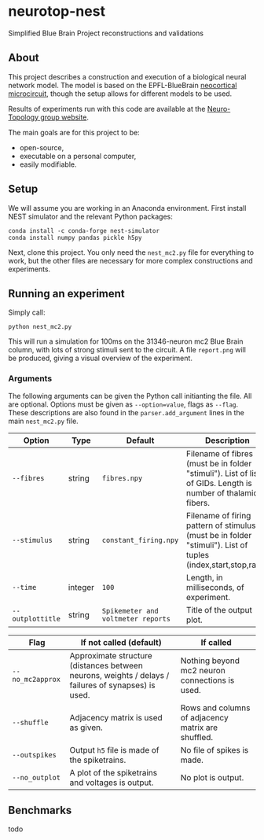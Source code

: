 # neurotop-nest
Simplified Blue Brain Project reconstructions and validations

## About 

This project describes a construction and execution of a biological neural network model. The model is based on the EPFL-BlueBrain <a href="https://bbp.epfl.ch/nmc-portal/downloads">neocortical microcircuit</a>, though the setup allows for different models to be used.

Results of experiments run with this code are available at the <a href="https://homepages.abdn.ac.uk/neurotopology/data_portal/nest/">Neuro-Topology group website</a>.

The main goals are for this project to be:
+ open-source,
+ executable on a personal computer,
+ easily modifiable.

## Setup

We will assume you are working in an Anaconda environment. First install NEST simulator and the relevant Python packages:

	conda install -c conda-forge nest-simulator 
	conda install numpy pandas pickle h5py

Next, clone this project. You only need the `nest_mc2.py` file for everything to work, but the other files are necessary for more complex constructions and experiments.

## Running an experiment

Simply call:

	python nest_mc2.py

This will run a simulation for 100ms on the 31346-neuron mc2 Blue Brain column, with lots of strong stimuli sent to the circuit. A file `report.png` will be produced, giving a visual overview of the experiment.

### Arguments

The following arguments can be given the Python call initianting the file. All are optional. Options must be given as `--option=value`, flags as `--flag`. These descriptions are also found in the `parser.add_argument` lines in the main `nest_mc2.py` file.

| Option              | Type    | Default                                | Description                                                                                                   |
| ------------------- | ------- | -------------------------------------- | ------------------------------------------------------------------------------------------------------------- |
| `--fibres`          | string  | `fibres.npy`                           | Filename of fibres (must be in folder "stimuli"). List of lists of GIDs. Length is number of thalamic fibers. |
| `--stimulus`        | string  | `constant_firing.npy`                  | Filename of firing pattern of stimulus (must be in folder "stimuli"). List of tuples (index,start,stop,rate). |
| `--time`            | integer | `100`                                  | Length, in milliseconds, of experiment.                                                                       |
| `--outplottitle`    | string  | `Spikemeter and voltmeter reports`     | Title of the output plot.                                                                                     |


| Flag                | If not called (default)                                                                               | If called                                           |
| ------------------- | ----------------------------------------------------------------------------------------------------- | --------------------------------------------------- |
| `--no_mc2approx`    | Approximate structure (distances between neurons, weights / delays / failures of synapses) is used.   | Nothing beyond mc2 neuron connections is used.      |
| `--shuffle`         | Adjacency matrix is used as given.                                                                    | Rows and columns of adjacency matrix are shuffled.  |
| `--outspikes`       | Output `h5` file is made of the spiketrains.                                                          | No file of spikes is made.                          |
| `--no_outplot`      | A plot of the spiketrains and voltages is output.                                                     | No plot is output.                                  |

## Benchmarks

todo
